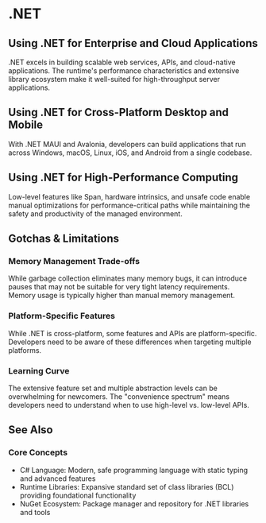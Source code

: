 # .NET
## Using .NET for Enterprise and Cloud Applications

.NET excels in building scalable web services, APIs, and cloud-native applications. The runtime's performance characteristics and extensive library ecosystem make it well-suited for high-throughput server applications.

## Using .NET for Cross-Platform Desktop and Mobile

With .NET MAUI and Avalonia, developers can build applications that run across Windows, macOS, Linux, iOS, and Android from a single codebase.

## Using .NET for High-Performance Computing

Low-level features like Span<T>, hardware intrinsics, and unsafe code enable manual optimizations for performance-critical paths while maintaining the safety and productivity of the managed environment.

## Gotchas & Limitations

### Memory Management Trade-offs

While garbage collection eliminates many memory bugs, it can introduce pauses that may not be suitable for very tight latency requirements. Memory usage is typically higher than manual memory management.

### Platform-Specific Features

While .NET is cross-platform, some features and APIs are platform-specific. Developers need to be aware of these differences when targeting multiple platforms.

### Learning Curve

The extensive feature set and multiple abstraction levels can be overwhelming for newcomers. The "convenience spectrum" means developers need to understand when to use high-level vs. low-level APIs.

## See Also

### Core Concepts

- C# Language: Modern, safe programming language with static typing and advanced features
- Runtime Libraries: Expansive standard set of class libraries (BCL) providing foundational functionality
- NuGet Ecosystem: Package manager and repository for .NET libraries and tools
